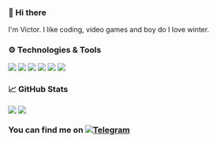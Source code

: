 ### 👋 Hi there
I'm Victor. I like coding, video games and boy do I love winter.

### ⚙️ Technologies & Tools
![](https://img.shields.io/badge/Editor-WebStorm-informational?style=flat&logo=WebStorm&logoColor=white&color=blueviolet)
![](https://img.shields.io/badge/Code-JavaScript-informational?style=flat&logo=JavaScript&logoColor=white&color=blueviolet)
![](https://img.shields.io/badge/Code-React-informational?style=flat&logo=React&logoColor=white&color=blueviolet)
![](https://img.shields.io/badge/Code-TypeScript-informational?style=flat&logo=TypeScript&logoColor=white&color=blueviolet)
![](https://img.shields.io/badge/Code-NodeJS-informational?style=flat&logo=Node.js&logoColor=white&color=blueviolet)
![](https://img.shields.io/badge/Code-Express-informational?style=flat&logo=Express&logoColor=white&color=blueviolet)


### 📈 GitHub Stats
<div>
<img align="center" src="https://github-readme-stats.vercel.app/api/top-langs/?username=victorbobkov&theme=material-palenight" />
<img align="center" src="https://github-readme-stats.vercel.app/api/index/?username=victorbobkov&theme=material-palenight" />
</div>
  
<!-- Actual text -->

### You can find me on [![Telegram][1.2]][1]

<!-- Icons -->

[1.2]: https://i.imgur.com/KJLx3oG.png (telegram icon)

<!-- Links to your social media accounts -->

[1]: https://t.me/victorbobkov
<!--
**victorbobkov/victorbobkov** is a ✨ _special_ ✨ repository because its `README.md` (this file) appears on your GitHub profile.

Here are some ideas to get you started:

- 🔭 I’m currently working on ...
- 🌱 I’m currently learning ...
- 👯 I’m looking to collaborate on ...
- 🤔 I’m looking for help with ...
- 💬 Ask me about ...
- 📫 How to reach me: ...
- 😄 Pronouns: ...
- ⚡ Fun fact: ...
-->
